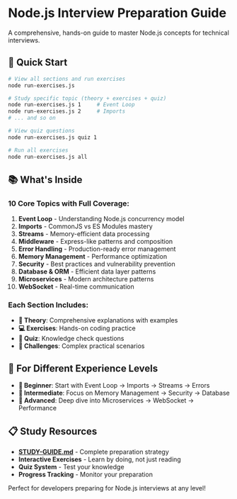 # Node.js Interview Preparation Guide

A comprehensive, hands-on guide to master Node.js concepts for technical interviews.

## 🚀 Quick Start

```bash
# View all sections and run exercises
node run-exercises.js

# Study specific topic (theory + exercises + quiz)
node run-exercises.js 1     # Event Loop
node run-exercises.js 2     # Imports
# ... and so on

# View quiz questions
node run-exercises.js quiz 1

# Run all exercises
node run-exercises.js all
```

## 📚 What's Inside

### 10 Core Topics with Full Coverage:
1. **Event Loop** - Understanding Node.js concurrency model
2. **Imports** - CommonJS vs ES Modules mastery
3. **Streams** - Memory-efficient data processing
4. **Middleware** - Express-like patterns and composition
5. **Error Handling** - Production-ready error management
6. **Memory Management** - Performance optimization
7. **Security** - Best practices and vulnerability prevention
8. **Database & ORM** - Efficient data layer patterns
9. **Microservices** - Modern architecture patterns
10. **WebSocket** - Real-time communication

### Each Section Includes:
- **📖 Theory**: Comprehensive explanations with examples
- **💻 Exercises**: Hands-on coding practice
- **📝 Quiz**: Knowledge check questions
- **🎯 Challenges**: Complex practical scenarios

## 🎯 For Different Experience Levels

- **🔰 Beginner**: Start with Event Loop → Imports → Streams → Errors
- **🔧 Intermediate**: Focus on Memory Management → Security → Database
- **🚀 Advanced**: Deep dive into Microservices → WebSocket → Performance

## 📋 Study Resources

- **[STUDY-GUIDE.md](STUDY-GUIDE.md)** - Complete preparation strategy
- **Interactive Exercises** - Learn by doing, not just reading
- **Quiz System** - Test your knowledge
- **Progress Tracking** - Monitor your preparation

Perfect for developers preparing for Node.js interviews at any level!
